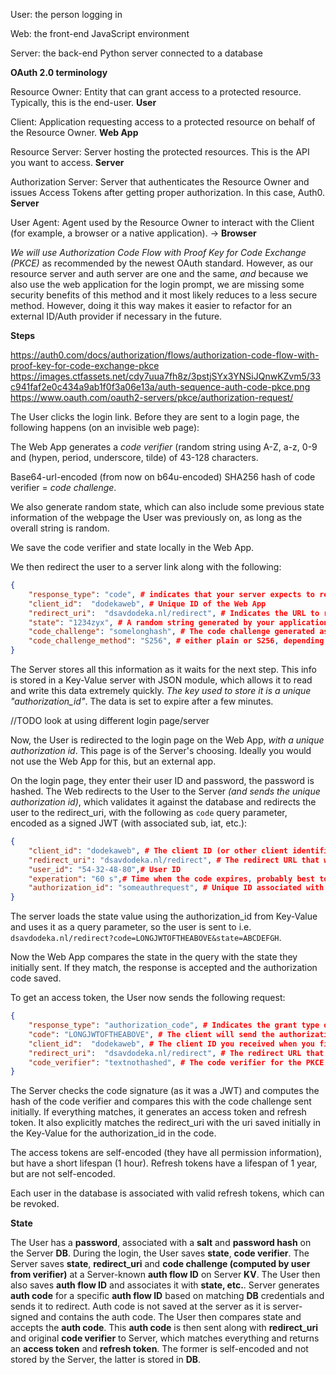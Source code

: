 User: the person logging in

Web: the front-end JavaScript environment

Server: the back-end Python server connected to a database

**OAuth 2.0 terminology**

Resource Owner: Entity that can grant access to a protected resource. Typically, this is the end-user. **User**

Client: Application requesting access to a protected resource on behalf of the Resource Owner. **Web App**

Resource Server: Server hosting the protected resources. This is the API you want to access. **Server**

Authorization Server: Server that authenticates the Resource Owner and issues Access Tokens after getting proper authorization. In this case, Auth0. **Server**

User Agent: Agent used by the Resource Owner to interact with the Client (for example, a browser or a native application). -> **Browser**

*We will use Authorization Code Flow with Proof Key for Code Exchange (PKCE)* as recommended by the newest OAuth standard. However, as our resource server and auth server are one and the same, *and* because we also use the web application for the login prompt, we are missing some security benefits of this method and it most likely reduces to a less secure method. However, doing it this way makes it easier to refactor for an external ID/Auth provider if necessary in the future.

**Steps**

https://auth0.com/docs/authorization/flows/authorization-code-flow-with-proof-key-for-code-exchange-pkce
https://images.ctfassets.net/cdy7uua7fh8z/3pstjSYx3YNSiJQnwKZvm5/33c941faf2e0c434a9ab1f0f3a06e13a/auth-sequence-auth-code-pkce.png
https://www.oauth.com/oauth2-servers/pkce/authorization-request/

The User clicks the login link. Before they are sent to a login page, the following happens (on an invisible web page):

The Web App generates a *code verifier* (random string using A-Z, a-z, 0-9 and (hypen, period, underscore, tilde) of 43-128 characters.

Base64-url-encoded (from now on b64u-encoded) SHA256 hash of code verifier = *code challenge*. 

We also generate random state, which can also include some previous state information of the webpage the User was previously on, as long as the overall string is random. 

We save the code verifier and state locally in the Web App.

We then redirect the user to a server link along with the following:

```json
{
    "response_type": "code", # indicates that your server expects to receive an authorization code
    "client_id":  "dodekaweb", # Unique ID of the Web App
    "redirect_uri":  "dsavdodeka.nl/redirect", # Indicates the URL to return the user to after authorization is complete, this must be registered beforehand
    "state": "1234zyx", # A random string generated by your application, which you’ll verify later
    "code_challenge": "somelonghash", # The code challenge generated as previously described,
    "code_challenge_method": "S256", # either plain or S256, depending on whether the challenge is the plain verifier string or the SHA256 hash of the string. If this parameter is omitted, the server will assume plain.
}
```

The Server stores all this information as it waits for the next step. This info is stored in a Key-Value server with JSON module, which allows it to read and write this data extremely quickly. *The key used to store it is a unique "authorization_id"*. The data is set to expire after a few minutes.

//TODO look at using different login page/server

Now, the User is redirected to the login page on the Web App, *with a unique authorization id*. This page is of the Server's choosing. Ideally you would not use the Web App for this, but an external app. 

On the login page, they enter their user ID and password, the password is hashed. The Web redirects to the User to the Server *(and sends the unique authorization id)*, which validates it against the database and redirects the user to the redirect_uri, with the following as `code` query parameter, encoded as a signed JWT (with associated sub, iat, etc.):

```json
{
    "client_id": "dodekaweb", # The client ID (or other client identifier) that requested this code
    "redirect_uri": "dsavdodeka.nl/redirect", # The redirect URL that was used. This needs to be stored since the access token request must contain the same redirect URL for verification when issuing the access token.
    "user_id": "54-32-48-80",# User ID
    "experation": "60 s",# Time when the code expires, probably best to keep 30-60 seconds, max 10 minutes
    "authorization_id": "someauthrequest", # Unique ID associated with the authorization code
}
```

The server loads the state value using the authorization_id from Key-Value and uses it as a query parameter, so the user is sent to i.e. `dsavdodeka.nl/redirect?code=LONGJWTOFTHEABOVE&state=ABCDEFGH`.

Now the Web App compares the state in the query with the state they initially sent. If they match, the response is accepted and the authorization code saved. 

To get an access token, the User now sends the following request:

```json
{
    "response_type": "authorization_code", # Indicates the grant type of this token request
    "code": "LONGJWTOFTHEABOVE", # The client will send the authorization code it obtained in the redirect
    "client_id":  "dodekaweb", # The client ID you received when you first created the application
    "redirect_uri":  "dsavdodeka.nl/redirect", # The redirect URL that was used in the initial authorization request
    "code_verifier": "textnothashed", # The code verifier for the PKCE request, that the app originally generated before the authorization request.
}
```

The Server checks the code signature (as it was a JWT) and computes the hash of the code verifier and compares this with the code challenge sent initially. If everything matches, it generates an access token and refresh token. It also explicitly matches the redirect_uri with the uri saved initially in the Key-Value for the authorization_id in the code.

The access tokens are self-encoded (they have all permission information), but have a short lifespan (1 hour). Refresh tokens have a lifespan of 1 year, but are not self-encoded.

Each user in the database is associated with valid refresh tokens, which can be revoked. 


**State**

The User has a **password**, associated with a **salt** and **password hash** on the Server **DB**. During the login, the User saves **state**, **code verifier**. The Server saves **state**, **redirect_uri** and **code challenge (computed by user from verifier)** at a Server-known **auth flow ID** on Server **KV**. The User then also saves **auth flow ID** and associates it with **state, etc.**. Server generates **auth code** for a specific **auth flow ID** based on matching **DB** credentials and sends it to redirect. Auth code is not saved at the server as it is server-signed and contains the auth code. The User then compares state and accepts the **auth code**. This **auth code** is then sent along with **redirect_uri** and original **code verifier** to Server, which matches everything and returns an **access token** and **refresh token**. The former is self-encoded and not stored by the Server, the latter is stored in **DB**.

